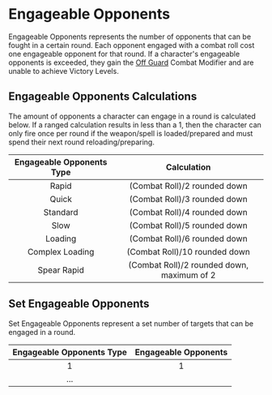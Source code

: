 # Engageable Opponents

Engageable Opponents represents the number of opponents that can be fought in a certain round. Each opponent engaged with a combat roll cost one engageable opponent for that round. If a character's engageable opponents is exceeded, they gain the [Off Guard](./CombatModifiers.md#off-guard-disadvantage) Combat Modifier and are unable to achieve Victory Levels.

## Engageable Opponents Calculations

The amount of opponents a character can engage in a round is calculated below. If a ranged calculation results in less than a 1, then the character can only fire once per round if the weapon/spell is loaded/prepared and must spend their next round reloading/preparing.

| Engageable Opponents Type |                Calculation                |
| :-----------------------: | :----------------------------------------: |
|           Rapid           |        (Combat Roll)/2 rounded down        |
|           Quick           |        (Combat Roll)/3 rounded down        |
|         Standard         |        (Combat Roll)/4 rounded down        |
|           Slow           |        (Combat Roll)/5 rounded down        |
|          Loading          |        (Combat Roll)/6 rounded down        |
|      Complex Loading      |       (Combat Roll)/10 rounded down       |
|        Spear Rapid        | (Combat Roll)/2 rounded down, maximum of 2 |

## Set Engageable Opponents

Set Engageable Opponents represent a set number of targets that can be engaged in a round.

| Engageable Opponents Type | Engageable Opponents |
| :-----------------------: | :------------------: |
|             1             |          1          |
|            ...            |                      |
